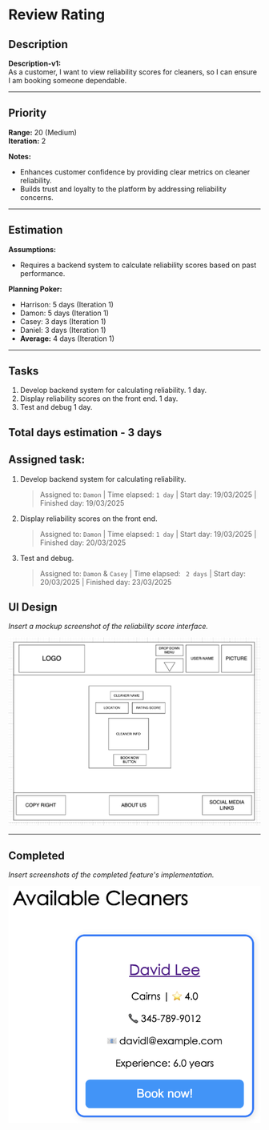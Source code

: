 # Review Rating

## Description
**Description-v1:**  
As a customer, I want to view reliability scores for cleaners, so I can ensure I am booking someone dependable.

---

## Priority
**Range:** 20 (Medium)  
**Iteration:** 2  

**Notes:**  
- Enhances customer confidence by providing clear metrics on cleaner reliability.  
- Builds trust and loyalty to the platform by addressing reliability concerns.

---

## Estimation
**Assumptions:**  
- Requires a backend system to calculate reliability scores based on past performance.  

**Planning Poker:**  
- Harrison: 5 days (Iteration 1)  
- Damon: 5 days (Iteration 1)  
- Casey: 3 days (Iteration 1)  
- Daniel: 3 days (Iteration 1)  
- **Average:** 4 days (Iteration 1)  

---

## Tasks
1. Develop backend system for calculating reliability. 1 day. 
2. Display reliability scores on the front end. 1 day.
3. Test and debug 1 day.

Total days estimation - 3 days
---

## Assigned task:
1. Develop backend system for calculating reliability.
    > Assigned to: `Damon` | Time elapsed: `1 day` | Start day: 19/03/2025  | Finished day: 19/03/2025
2. Display reliability scores on the front end.
    > Assigned to: `Damon` | Time elapsed: `1 day` | Start day: 19/03/2025 | Finished day: 20/03/2025
3. Test and debug.
    > Assigned to: `Damon` & `Casey` | Time elapsed: ` 2 days` | Start day: 20/03/2025 | Finished day: 23/03/2025


## UI Design
*Insert a mockup screenshot of the reliability score interface.*

![Review rating wireframe](/iterations/images/review-rating-wireframe.png)

---

## Completed
*Insert screenshots of the completed feature's implementation.*

![Review rating](/iterations/images/review-rating.png)
